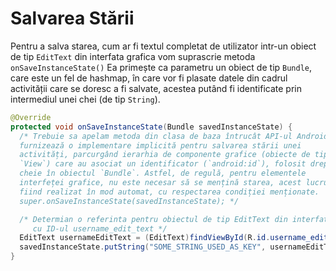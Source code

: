 # Salvarea Stării

Pentru a salva starea, cum ar fi textul completat de utilizator intr-un
obiect de tip `EditText` din interfata grafica vom suprascrie metoda `onSaveInstanceState()` 
Ea primește ca parametru un obiect de tip `Bundle`, care este un fel de hashmap, în care vor
fi plasate datele din cadrul activității care se doresc a fi salvate,
acestea putând fi identificate prin intermediul unei chei (de tip
`String`).

``` java
@Override
protected void onSaveInstanceState(Bundle savedInstanceState) {
  /* Trebuie sa apelam metoda din clasa de baza întrucât API-ul Android
  furnizează o implementare implicită pentru salvarea stării unei
  activități, parcurgând ierarhia de componente grafice (obiecte de tip
  `View`) care au asociat un identificator (`android:id`), folosit drept
  cheie în obiectul `Bundle`. Astfel, de regulă, pentru elementele
  interfeței grafice, nu este necesar să se mențină starea, acest lucru
  fiind realizat în mod automat, cu respectarea condiției menționate. 
  super.onSaveInstanceState(savedInstanceState); */

  /* Determian o referinta pentru obiectul de tip EditText din interfata grafica
     cu ID-ul username_edit_text */
  EditText usernameEditText = (EditText)findViewById(R.id.username_edit_text);
  savedInstanceState.putString("SOME_STRING_USED_AS_KEY", usernameEditText.getText().toString());
}
```
